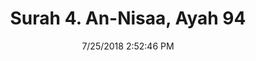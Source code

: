 ---
title       : "Surah 4. An-Nisaa, Ayah 94"
date        : 7/25/2018 2:52:46 PM
draft       : false
type        : "quran"
layout      : "compare"
BookCode    : "CMP"
SurahNumber : "4"
AyahNumber  : "94"
TotalAyah   : "176"
---
